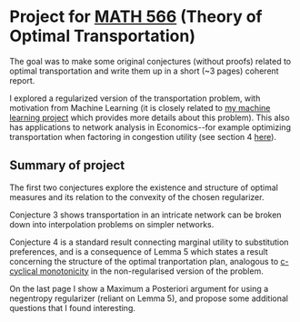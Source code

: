 # Project for [MATH 566](http://www.math.ubc.ca/~yhkim/yhkim-home/teaching/Math566-OT-2017/OT-2017.html) (Theory of Optimal Transportation)

The goal was to make some original conjectures (without proofs) related to optimal transportation and write them up in a short (~3 pages) coherent report. 

I explored a regularized version of the transportation problem, with motivation from Machine Learning (it is closely related to [my machine learning project](https://github.com/arsbar24/Personal/tree/master/Machine-Learning) which provides more details about this problem). This also has applications to network analysis in Economics--for example optimizing transportation when factoring in congestion utility (see section 4 [here](http://dedekind.mit.edu/~dws/boulder/IMA-transport-Lecture-Notes.pdf)).

## Summary of project

The first two conjectures explore the existence and structure of optimal measures and its relation to the convexity of the chosen regularizer.

Conjecture 3 shows transportation in an intricate network can be broken down into interpolation problems on simpler networks.

Conjecture 4 is a standard result connecting marginal utility to substitution preferences, and is a consequence of Lemma 5 which states a result concerning the structure of the optimal tranportation plan, analogous to [c-cyclical monotonicity](https://arxiv.org/pdf/1601.05608.pdf) in the non-regularised version of the problem.

On the last page I show a Maximum a Posteriori argument for using a negentropy regularizer (reliant on Lemma 5), and propose some additional questions that I found interesting. 

